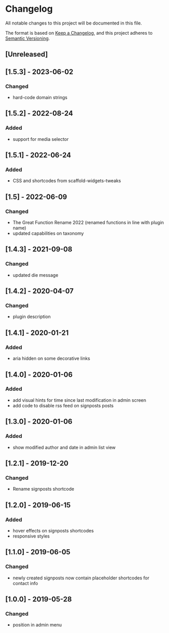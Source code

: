 # Changelog
All notable changes to this project will be documented in this file.

The format is based on [Keep a Changelog](https://keepachangelog.com/en/1.0.0/),
and this project adheres to [Semantic Versioning](https://semver.org/spec/v2.0.0.html).

## [Unreleased]

## [1.5.3] - 2023-06-02
### Changed
- hard-code domain strings

## [1.5.2] - 2022-08-24
### Added
- support for media selector

## [1.5.1] - 2022-06-24
### Added
- CSS and shortcodes from scaffold-widgets-tweaks

## [1.5] - 2022-06-09
### Changed
- The Great Function Rename 2022 (renamed functions in line with plugin name)
- updated capabilities on taxonomy

## [1.4.3] - 2021-09-08
### Changed
- updated die message

## [1.4.2] - 2020-04-07
### Changed
- plugin description

## [1.4.1] - 2020-01-21
### Added
- aria hidden on some decorative links

## [1.4.0] - 2020-01-06
### Added
- add visual hints for time since last modification in admin screen
- add code to disable rss feed on signposts posts

## [1.3.0] - 2020-01-06
### Added
- show modified author and date in admin list view

## [1.2.1] - 2019-12-20
### Changed
- Rename signposts shortcode

## [1.2.0] - 2019-06-15
### Added
- hover effects on signposts shortcodes
- responsive styles

## [1.1.0] - 2019-06-05
### Changed
- newly created signposts now contain placeholder shortcodes for contact info

## [1.0.0] - 2019-05-28
### Changed
- position in admin menu
